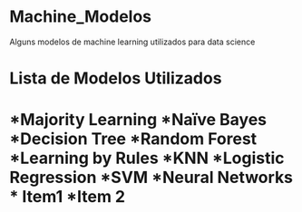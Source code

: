 # Machine_Modelos
Alguns modelos de machine learning utilizados para data science
<H1>Lista de Modelos Utilizados<H1>
*Majority Learning *Naïve Bayes *Decision Tree *Random Forest *Learning by Rules *KNN *Logistic Regression *SVM *Neural Networks  
* Item1 *Item 2
